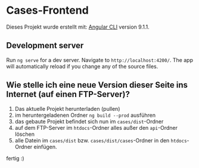 # Cases-Frontend

Dieses Projekt wurde erstellt mit: [Angular CLI](https://github.com/angular/angular-cli) version 9.1.1.

## Development server

Run `ng serve` for a dev server. Navigate to `http://localhost:4200/`. The app will automatically reload if you change any of the source files.


## Wie stelle ich eine neue Version dieser Seite ins Internet (auf einen FTP-Server)?

1. Das aktuelle Projekt herunterladen (pullen)
1. im heruntergeladenen Ordner `ng build --prod` ausführen
1. das gebaute Projekt befindet sich nun im `cases/dist`-Ordner 
1. auf dem FTP-Server im `htdocs`-Ordner alles außer den `api`-Ordner löschen
1. alle Datein im `cases/dist` bzw. `cases/dist/cases`-Ordner in den `htdocs`-Ordner einfügen.

fertig :)
